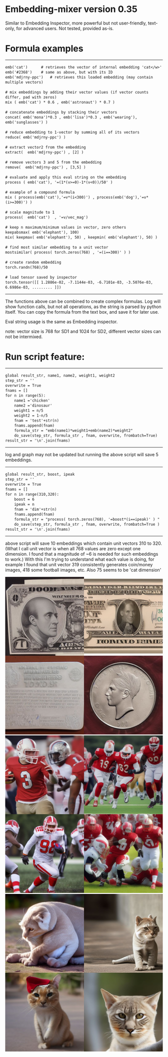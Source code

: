 # Embedding-mixer version 0.35

Similar to Embedding Inspector, more powerful but not user-friendly, text-only, for advanced users. Not tested, provided as-is.

# Formula examples

---
	emb('cat')		# retrieves the vector of internal embedding 'cat</w>'
	emb('#2368')	# same as above, but with its ID
	emb('mdjrny-ppc')	# retrieves this loaded embedding (may contain multiple vectors)

	# mix embeddings by adding their vector values (if vector counts differ, pad with zeros)
	mix ( emb('cat') * 0.6 , emb('astronaut') * 0.7 ) 
	
	# concatenate embeddings by stacking their vectors
	concat( emb('mona')*0.3 , emb('lisa')*0.3 , emb('wearing'), emb('sunglasses') ) 

	# reduce embedding to 1-vector by summing all of its vectors
	reduce( emb('mdjrny-ppc') )  

	# extract vector2 from the embedding
	extract(  emb('mdjrny-ppc') , [2] ) 

	# remove vectors 3 and 5 from the embedding
	remove(  emb('mdjrny-ppc') , [3,5] ) 
	
	# evaluate and apply this eval string on the embedding
	process ( emb('cat'), '=(1*(v>=0)-1*(v<0))/50' ) 

	# example of a compound formula
	mix ( process(emb('cat'),'=v*(i<300)') , process(emb('dog'),'=v*(i>=300)') )

	# scale magnitude to 1
	process(  emb('cat')  , '=v/vec_mag')
	
	# keep n maximum/minimum values in vector, zero others
	keepabsmax( emb('elephant'), 100) 
	mix( keepmax( emb('elephant'), 50) , keepmin( emb('elephant'), 50) )

	# find most similar embedding to a unit vector
	mostsimilar( process( torch.zeros(768) , '=(i==300)' ) )

	# create random embedding
	torch.randn(768)/50

	# load tensor saved by inspector
	torch.tensor([[ 1.2886e-02, -7.1144e-03, -6.7101e-03, -3.5076e-03,  6.6986e-03, ......... ]])


---

The functions above can be combined to create complex formulas.
Log will show function calls, but not all operations, as the string is parsed by python itself.
You can copy the formula from the text box, and save it for later use.

Eval string usage is the same as Embedding inspector.

note: vector size is 768 for SD1 and 1024 for SD2, different vector sizes can not be intermixed.

# Run script feature:

---

    global result_str, name1, name2, weight1, weight2
    step_str = ''
    overwrite = True
    fnams = []
    for n in range(5):
        name1 ='chicken'
        name2 ='dinosaur'
        weight1 = n/5
        weight2 = 1-n/5
        fnam = 'test'+str(n)
        fnams.append(fnam)
        formula_str = "emb(name1)*weight1+emb(name2)*weight2"
        do_save(step_str, formula_str , fnam, overwrite, frombatch=True)
    result_str = '\n'.join(fnams)

---

log and graph may not be updated but running the above script will save 5 embeddings.

---

    global result_str, boost, ipeak
    step_str = ''
    overwrite = True
    fnams = []
    for n in range(310,320):
        boost = 6
        ipeak = n
        fnam = 'dim'+str(n)
        fnams.append(fnam)
        formula_str = "process( torch.zeros(768), '=boost*(i==ipeak)' ) "
        do_save(step_str, formula_str , fnam, overwrite, frombatch=True )
    result_str = '\n'.join(fnams)

---

above script will save 10 embeddings which contain unit vectors 310 to 320. (What I call unit vector is when all 768 values are zero except one dimension. I found that a magnitude of ~6 is needed for such embeddings to work.) With this I'm trying to understand what each value is doing, for example I found that unit vector 319 consistently generates coin/money images, 418 some football images, etc. Also 75 seems to be 'cat dimension'

![image](images/dim319.jpg)  
![image](images/dim418.jpg)
![image](images/dim75.jpg)

